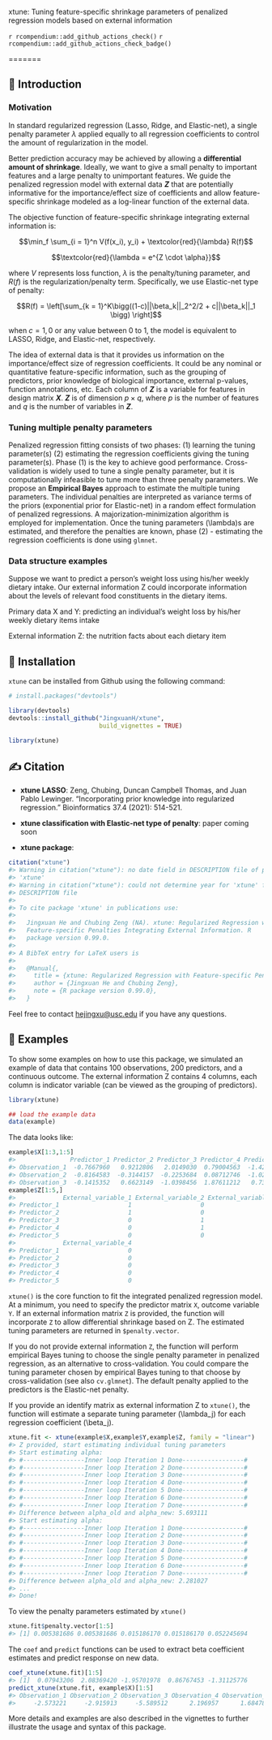 
<!-- README.md is generated from README.Rmd. Please edit that file -->

xtune: Tuning feature-specific shrinkage parameters of penalized
regression models based on external information

<!-- badges: start -->
`r rcompendium::add_github_actions_check()`
`r rcompendium::add_github_actions_check_badge()`
<!-- badges: end -->

\=======

## 📗 Introduction

### Motivation

In standard regularized regression (Lasso, Ridge, and Elastic-net), a
single penalty parameter $\lambda$ applied equally to all regression
coefficients to control the amount of regularization in the model.

Better prediction accuracy may be achieved by allowing a **differential
amount of shrinkage**. Ideally, we want to give a small penalty to
important features and a large penalty to unimportant features. We guide
the penalized regression model with external data **$Z$**  that are
potentially informative for the importance/effect size of coefficients
and allow feature-specific shrinkage modeled as a log-linear function of
the external data.

The objective function of feature-specific shrinkage integrating
external information is:



```math
\min_f \sum_{i = 1}^n V(f(x_i), y_i) + \textcolor{red}{\lambda} R(f)
```


```math
\textcolor{red}{\lambda = e^{Z \cdot \alpha}}
```

where $V$ represents loss function, $\lambda$ is the penalty/tuning
parameter, and $R(f)$ is the regularization/penalty term.
Specifically, we use Elastic-net type of penalty:

$$R(f) = \left[\sum_{k = 1}^K\bigg((1-c)||\beta_k||_2^2/2 + c||\beta_k||_1 \bigg) \right]$$

when $c = 1, 0$ or any value between 0 to 1, the model is equivalent
to LASSO, Ridge, and Elastic-net, respectively.

The idea of external data is that it provides us information on the
importance/effect size of regression coefficients. It could be any
nominal or quantitative feature-specific information, such as the
grouping of predictors, prior knowledge of biological importance,
external p-values, function annotations, etc. Each column of **$Z$** is a
variable for features in design matrix **$X$**. **$Z$** is of dimension
$p \times q$, where $p$ is the number of features and $q$ is the
number of variables in **$Z$**.

### Tuning multiple penalty parameters

Penalized regression fitting consists of two phases: (1) learning the
tuning parameter(s) (2) estimating the regression coefficients giving
the tuning parameter(s). Phase (1) is the key to achieve good
performance. Cross-validation is widely used to tune a single penalty
parameter, but it is computationally infeasible to tune more than three
penalty parameters. We propose an **Empirical Bayes** approach to
estimate the multiple tuning parameters. The individual penalties are
interpreted as variance terms of the priors (exponential prior for
Elastic-net) in a random effect formulation of penalized regressions. A
majorization-minimization algorithm is employed for implementation. Once
the tuning parameters \(\lambda\)s are estimated, and therefore the
penalties are known, phase (2) - estimating the regression coefficients
is done using `glmnet`.

### Data structure examples

Suppose we want to predict a person’s weight loss using his/her weekly
dietary intake. Our external information Z could incorporate information
about the levels of relevant food constituents in the dietary items.

Primary data X and Y: predicting an individual’s weight loss by his/her
weekly dietary items intake

External information Z: the nutrition facts about each dietary item

## 📙 Installation

`xtune` can be installed from Github using the following command:

``` r
# install.packages("devtools")

library(devtools)
devtools::install_github("JingxuanH/xtune", 
                         build_vignettes = TRUE)

library(xtune)
```

## ✍ Citation

  - **xtune LASSO**: Zeng, Chubing, Duncan Campbell Thomas, and Juan
    Pablo Lewinger. “Incorporating prior knowledge into regularized
    regression.” Bioinformatics 37.4 (2021): 514-521.

  - **xtune classification with Elastic-net type of penalty**: paper
    coming soon

  - **xtune package**:

<!-- end list -->

``` r
citation("xtune")
#> Warning in citation("xtune"): no date field in DESCRIPTION file of package
#> 'xtune'
#> Warning in citation("xtune"): could not determine year for 'xtune' from package
#> DESCRIPTION file
#> 
#> To cite package 'xtune' in publications use:
#> 
#>   Jingxuan He and Chubing Zeng (NA). xtune: Regularized Regression with
#>   Feature-specific Penalties Integrating External Information. R
#>   package version 0.99.0.
#> 
#> A BibTeX entry for LaTeX users is
#> 
#>   @Manual{,
#>     title = {xtune: Regularized Regression with Feature-specific Penalties Integrating External Information},
#>     author = {Jingxuan He and Chubing Zeng},
#>     note = {R package version 0.99.0},
#>   }
```

Feel free to contact [hejingxu@usc.edu](hejingxu@usc.edu) if you have
any questions.

## 📘 Examples

To show some examples on how to use this package, we simulated an
example of data that contains 100 observations, 200 predictors, and a
continuous outcome. The external information Z contains 4 columns, each
column is indicator variable (can be viewed as the grouping of
predictors).

``` r
library(xtune)

## load the example data
data(example)
```

The data looks like:

``` r
example$X[1:3,1:5]
#>               Predictor_1 Predictor_2 Predictor_3 Predictor_4 Predictor_5
#> Observation_1  -0.7667960   0.9212806   2.0149030  0.79004563  -1.4244699
#> Observation_2  -0.8164583  -0.3144157  -0.2253684  0.08712746  -1.0296026
#> Observation_3  -0.1415352   0.6623149  -1.0398456  1.87611212   0.7340254
example$Z[1:5,]
#>             External_variable_1 External_variable_2 External_variable_3
#> Predictor_1                   1                   0                   0
#> Predictor_2                   1                   0                   0
#> Predictor_3                   0                   1                   0
#> Predictor_4                   0                   1                   0
#> Predictor_5                   0                   0                   1
#>             External_variable_4
#> Predictor_1                   0
#> Predictor_2                   0
#> Predictor_3                   0
#> Predictor_4                   0
#> Predictor_5                   0
```

`xtune()` is the core function to fit the integrated penalized
regression model. At a minimum, you need to specify the predictor matrix
`X`, outcome variable `Y`. If an external information matrix `Z` is
provided, the function will incorporate `Z` to allow differential
shrinkage based on Z. The estimated tuning parameters are returned in
`$penalty.vector`.

If you do not provide external information `Z`, the function will
perform empirical Bayes tuning to choose the single penalty parameter in
penalized regression, as an alternative to cross-validation. You could
compare the tuning parameter chosen by empirical Bayes tuning to that
choose by cross-validation (see also `cv.glmnet`). The default penalty
applied to the predictors is the Elastic-net penalty.

If you provide an identify matrix as external information Z to
`xtune()`, the function will estimate a separate tuning parameter
\(\lambda_j\) for each regression coefficient \(\beta_j\).

``` r
xtune.fit <- xtune(example$X,example$Y,example$Z, family = "linear")
#> Z provided, start estimating individual tuning parameters 
#> Start estimating alpha:
#> #-----------------Inner loop Iteration 1 Done-----------------#
#> #-----------------Inner loop Iteration 2 Done-----------------#
#> #-----------------Inner loop Iteration 3 Done-----------------#
#> #-----------------Inner loop Iteration 4 Done-----------------#
#> #-----------------Inner loop Iteration 5 Done-----------------#
#> #-----------------Inner loop Iteration 6 Done-----------------#
#> #-----------------Inner loop Iteration 7 Done-----------------#
#> Difference between alpha_old and alpha_new: 5.693111 
#> Start estimating alpha:
#> #-----------------Inner loop Iteration 1 Done-----------------#
#> #-----------------Inner loop Iteration 2 Done-----------------#
#> #-----------------Inner loop Iteration 3 Done-----------------#
#> #-----------------Inner loop Iteration 4 Done-----------------#
#> #-----------------Inner loop Iteration 5 Done-----------------#
#> #-----------------Inner loop Iteration 6 Done-----------------#
#> #-----------------Inner loop Iteration 7 Done-----------------#
#> Difference between alpha_old and alpha_new: 2.281027 
#> ...
#> Done!
```

To view the penalty parameters estimated by `xtune()`

``` r
xtune.fit$penalty.vector[1:5]
#> [1] 0.005381686 0.005381686 0.015186170 0.015186170 0.052245694
```

The `coef` and `predict` functions can be used to extract beta
coefficient estimates and predict response on new data.

``` r
coef_xtune(xtune.fit)[1:5]
#> [1]  0.07943206  2.08369420 -1.95701978  0.86767453 -1.31125776
predict_xtune(xtune.fit, example$X)[1:5]
#> Observation_1 Observation_2 Observation_3 Observation_4 Observation_5 
#>     -2.573221     -2.915913     -5.589512      2.196957      1.684783
```

More details and examples are also described in the vignettes to further
illustrate the usage and syntax of this package.
